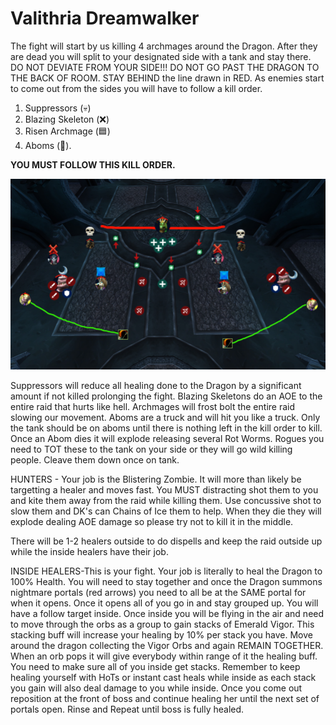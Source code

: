 # Valithria Dreamwalker

The fight will start by us killing 4 archmages around the Dragon. After they are
dead you will split to your designated side with a tank and stay there. DO NOT 
DEVIATE FROM YOUR SIDE!!! DO NOT GO PAST THE DRAGON TO THE BACK OF ROOM. STAY 
BEHIND the line drawn in RED. As enemies start to come out from the sides you
will have to follow a kill order.

1. Suppressors (💀)
2. Blazing Skeleton (❌)
3. Risen Archmage (🟦)
4. Aboms (🌙). 

**YOU MUST FOLLOW THIS KILL ORDER.**

![VDW](../../img/vdw1.png)

Suppressors will reduce all healing done to the Dragon by a significant amount
if not killed prolonging the fight. Blazing Skeletons do an AOE to the entire
raid that hurts like hell. Archmages will frost bolt the entire raid slowing our
movement. Aboms are a truck and will hit you like a truck. Only the tank should
be on aboms until there is nothing left in the kill order to kill. Once an Abom
dies it will explode releasing several Rot Worms. Rogues you need to TOT these 
to the tank on your side or they will go wild killing people. Cleave them down
once on tank.

HUNTERS - Your job is the Blistering Zombie. It will more than likely be
targetting a healer and moves fast. You MUST distracting shot them to you and
kite them away from the raid while killing them. Use concussive shot to slow
them and DK's can Chains of Ice them to help. When they die they will explode
dealing AOE damage so please try not to kill it in the middle.

There will be 1-2 healers outside to do dispells and keep the raid outside up
while the inside healers have their job.

INSIDE HEALERS-This is your fight. Your job is literally to heal the Dragon to
100% Health. You will need to stay together and once the Dragon summons
nightmare portals (red arrows) you need to all be at the SAME portal for when it
opens. Once it opens all of you go in and stay grouped up. You will have a
follow target inside. Once inside you will be flying in the air and need to move
through the orbs as a group to gain stacks of Emerald Vigor. This stacking buff
will increase your healing by 10% per stack you have. Move around the dragon
collecting the Vigor Orbs and again REMAIN TOGETHER. When an orb pops it will
give everybody within range of it the healing buff. You need to make sure all of
you inside get stacks. Remember to keep healing yourself with HoTs or instant
cast heals while inside as each stack you gain will also deal damage to you
while inside. Once you come out reposition at the front of boss and continue
healing her until the next set of portals open. Rinse and Repeat until boss is
fully healed.
